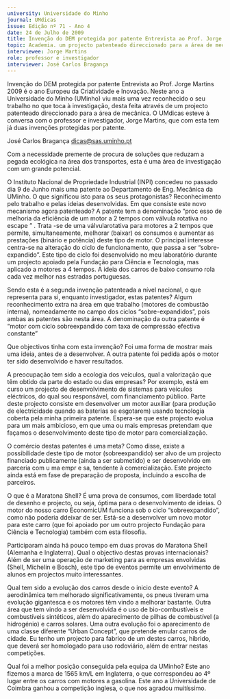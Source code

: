```yaml
---
university: Universidade do Minho
journal: UMdicas
issue: Edição nº 71 - Ano 4
date: 24 de Julho de 2009
title: Invenção do DEM protegida por patente Entrevista ao Prof. Jorge Martins
topic: Academia. um projecto patenteado direccionado para a área de mecânica
interviewee: Jorge Martins
role: professor e investigador
interviewer: José Carlos Bragança
---
```




Invenção do DEM protegida por patente
Entrevista ao Prof. Jorge Martins
2009 é o ano Europeu da Criatividade e Inovação. Neste ano a
Universidade do Minho (UMinho) viu mais uma vez reconhecido o
seu trabalho no que toca à investigação, desta feita através de
um projecto patenteado direccionado para a área de mecânica. O UMdicas
esteve à conversa com o professor e investigador, Jorge Martins, que com
esta tem já duas invenções protegidas por patente.


José Carlos Bragança
dicas@sas.uminho.pt


Com a necessidade
premente de
procura de soluções
que reduzam a
pegada ecológica na
área dos
transportes, esta é
uma área de
investigação com
um grande
potencial.


O Instituto Nacional de
Propriedade Industrial (INPI)
concedeu no passado dia 9 de
Junho mais uma patente ao
Departamento de Eng. Mecânica
da UMinho. O que significou isto
para os seus protagonistas?
Reconhecimento pelo trabalho e
pelas ideias desenvolvidas.
Em que consiste este novo
mecanismo agora patenteado?
A patente tem a denominação
“proc esso de melhoria da
eficiência de um motor a 2
tempos com válvula rotativa no
escape ” . Trata -se de uma
válvularotativa para motores a 2
tempos que permite,
simultaneamente, melhorar
(baixar) os consumos e aumentar
as prestações (binário e potência)
deste tipo de motor. O principal
interesse centra-se na alteração
do ciclo de funcionamento, que
passa a ser “sobre-expandido”.
Este tipo de ciclo foi desenvolvido
no meu laboratório durante um
projecto apoiado pela Fundação
para Ciência e Tecnologia, mas
aplicado a motores a 4 tempos.
A ideia dos carros de baixo
consumo rola cada vez melhor
nas estradas portuguesas.


Sendo esta é a segunda
invenção patenteada a nível
nacional, o que representa para
si, enquanto investigador, estas
patentes?
Algum reconhecimento extra na
área em que trabalho (motores de
combustão interna),
nomeadamente no campo dos
ciclos “sobre-expandidos”, pois
ambas as patentes são nesta área.
A denominação da outra patente é
“motor com ciclo sobreexpandido com taxa de
compressão efectiva constante”


Que objectivos tinha com esta
invenção?
Foi uma forma de mostrar mais
uma ideia, antes de a desenvolver.
A outra patente foi pedida após o
motor ter sido desenvolvido e
haver resultados.


A preocupação tem sido a
ecologia dos veículos, qual a
valorização que têm obtido da
parte do estado ou das
empresas?
Por exemplo, está em curso um
projecto de desenvolvimento de
sistemas para veículos eléctricos,
do qual sou responsável, com
financiamento público. Parte
deste projecto consiste em
desenvolver um motor auxiliar
(para produção de electricidade
quando as baterias se esgotarem)
usando tecnologia coberta pela
minha primeira patente.
Espera-se que este
projecto evolua para
um mais ambicioso,
em que uma ou mais
empresas
pretendam que
façamos o
desenvolvimento
deste tipo de motor
para comercialização.


O comércio destas patentes é
uma meta?
Como disse, existe a possibilidade
deste tipo de motor (sobreexpandido) ser alvo de um
projecto financiado publicamente
(ainda a ser submetido) e ser
desenvolvido em parceria com
u ma empr e sa, tendente à
comercialização. Este projecto
ainda está em fase de preparação
de proposta, incluindo a escolha
de parceiros.


O que é a Maratona Shell?
É uma prova de consumos, com
liberdade total de desenho e
projecto, ou seja, óptima para o
desenvolvimento de ideias. O
motor do nosso carro EconomicUM
funciona sob o ciclo “sobreexpandido”, como não poderia
ddeixar de ser. Está-se a
desenvolver um novo motor para
este carro (que foi apoiado por um
outro projecto Fundação para
Ciência e Tecnologia) também com
esta filosofia.


Participaram ainda há pouco
tempo em duas provas do
Maratona Shell (Alemanha e
Inglaterra). Qual o objectivo
destas provas internacionais?
Além de ser uma operação de
marketing para as empresas
envolvidas (Shell, Michelin e
Bosch), este tipo de eventos
permite um envolvimento de
alunos em projectos muito
interessantes.


Qual tem sido a evolução dos
carros desde o inicio deste
evento?
A aerodinâmica tem melhorado
significativamente, os pneus
tiveram uma evolução gigantesca
e os motores têm vindo a melhorar
bastante. Outra área que tem vindo
a ser desenvolvida é o uso de bio-combustíveis e combustíveis
sintéticos, além do aparecimento
de pilhas de combustível (a
hidrogénio) e carros solares. Uma
outra evolução foi o aparecimento
de uma classe diferente “Urban
Concept”, que pretende emular
carros de cidade.
Eu tenho um
projecto para
fabrico de um
destes carros,
híbrido, que deverá
ser homologado
para uso rodoviário,
além de entrar
nestas
competições.


Qual foi a melhor posição
conseguida pela equipa da
UMinho?
Este ano fizemos a marca de 1565
km/L em Inglaterra, o que
correspondeu ao 4º lugar entre os
carros com motores a gasolina.
Este ano a Universidade de
Coimbra ganhou a competição
inglesa, o que nos agradou
muitíssimo.